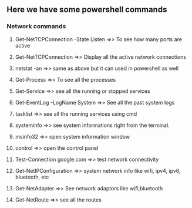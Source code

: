 ## Here we have some powershell commands

### Network commands

1. Get-NetTCPConnection -State Listen =>> To see how many ports are active
2. Get-NetTCPConnection =>> Display all the active network connections
3. netstat -an =>> same as above but it can used in powershell as well
4. Get-Process =>> To see all the processes
5. Get-Service =>> see all the running or stopped services
6. Get-EventLog -LogName System =>> See all the past system logs
7. tasklist =>> see all the running services using cmd
8. systeminfo =>> see system informations right from the terminal.
9. msinfo32 =>> open system information window
10. control =>> open the control panel

11. Test-Connection google.com =>> test network connectivity
12. Get-NetIPConfiguration =>> system network info like wifi, ipv4, ipv6, bluetooth, etc
13. Get-NetAdapter =>> See network adaptors like wifi,bluetooth
14. Get-NetRoute =>> see all the routes
